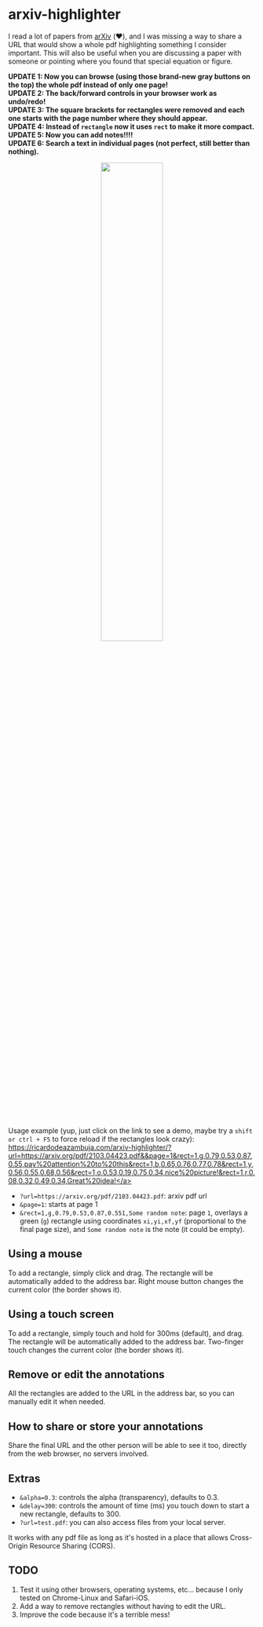 # arxiv-highlighter

I read a lot of papers from [arXiv](https://arxiv.org/) (:heart:), and I was missing a way to share a URL that would show a whole pdf highlighting something I consider important. This will also be useful when you are discussing a paper with someone or pointing where you found that special equation or figure. 

**UPDATE 1: Now you can browse (using those brand-new gray buttons on the top) the whole pdf instead of only one page!**     
**UPDATE 2: The back/forward controls in your browser work as undo/redo!**     
**UPDATE 3: The square brackets for rectangles were removed and each one starts with the page number where they should appear.**     
**UPDATE 4: Instead of `rectangle` now it uses `rect` to make it more compact.**     
**UPDATE 5: Now you can add notes!!!!**     
**UPDATE 6: Search a text in individual pages (not perfect, still better than nothing).**     


<p align="center">
<img src="https://user-images.githubusercontent.com/6606382/218593704-e5831beb-d88e-428e-abac-b6f9c17ae66a.png" width=50% height=50%>
</p>

Usage example (yup, just click on the link to see a demo, maybe try a `shift or ctrl + F5` to force reload if the rectangles look crazy):    
<a href="https://ricardodeazambuja.com/arxiv-highlighter/?url=https://arxiv.org/pdf/2103.04423.pdf&page=1&rect=1,g,0.79,0.53,0.87,0.55,pay%20attention%20to%20this&rect=1,b,0.65,0.76,0.77,0.78&rect=1,y,0.56,0.55,0.68,0.56&rect=1,o,0.53,0.19,0.75,0.34,nice%20picture!&rect=1,r,0.08,0.32,0.49,0.34,Great%20idea!">https://ricardodeazambuja.com/arxiv-highlighter/?url=https://arxiv.org/pdf/2103.04423.pdf&&page=1&rect=1,g,0.79,0.53,0.87,0.55,pay%20attention%20to%20this&rect=1,b,0.65,0.76,0.77,0.78&rect=1,y,0.56,0.55,0.68,0.56&rect=1,o,0.53,0.19,0.75,0.34,nice%20picture!&rect=1,r,0.08,0.32,0.49,0.34,Great%20idea!</a>

* `?url=https://arxiv.org/pdf/2103.04423.pdf`: arxiv pdf url
* `&page=1`: starts at page 1
* `&rect=1,g,0.79,0.53,0.87,0.551,Some random note`: page `1`, overlays a green (`g`) rectangle using coordinates `xi,yi,xf,yf` (proportional to the final page size), and `Some random note` is the note (it could be empty).

## Using a mouse
To add a rectangle, simply click and drag. The rectangle will be automatically added to the address bar. Right mouse button changes the current color (the border shows it).

## Using a touch screen
To add a rectangle, simply touch and hold for 300ms (default), and drag. The rectangle will be automatically added to the address bar. Two-finger touch changes the current color (the border shows it).

## Remove or edit the annotations
All the rectangles are added to the URL in the address bar, so you can manually edit it when needed.     
## How to share or store your annotations
Share the final URL and the other person will be able to see it too, directly from the web browser, no servers involved.


## Extras
* `&alpha=0.3`: controls the alpha (transparency), defaults to 0.3.
* `&delay=300`: controls the amount of time (ms) you touch down to start a new rectangle, defaults to 300.
* `?url=test.pdf`: you can also access files from your local server.

It works with any pdf file as long as it's hosted in a place that allows Cross-Origin Resource Sharing (CORS).

## TODO
1. Test it using other browsers, operating systems, etc... because I only tested on Chrome-Linux and Safari-iOS.
2. Add a way to remove rectangles without having to edit the URL.
3. Improve the code because it's a terrible mess!
